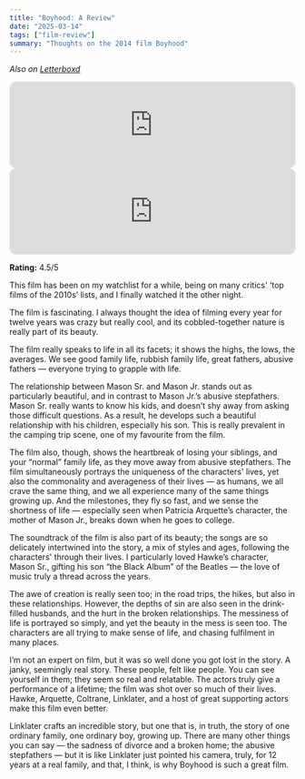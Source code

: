 ```yaml
---
title: "Boyhood: A Review"
date: "2025-03-14"
tags: ["film-review"]
summary: "Thoughts on the 2014 film Boyhood"
---
```

*Also on [Letterboxd](https://letterboxd.com/edapm/film/boyhood)*

<iframe title="Deep Blue by Arcade Fire (Spotify)" style="border-radius:12px" src="https://open.spotify.com/embed/track/4OtIszkveMtijHSIp3EP4d?utm_source=generator&theme=0" width="100%" height="152" frameBorder="0" allowfullscreen="" allow="autoplay; clipboard-write; encrypted-media; fullscreen; picture-in-picture" loading="lazy"></iframe>

<br />

<iframe style="border-radius:12px" src="https://open.spotify.com/embed/track/6GRDI9suQHikFP6euIXnpq?utm_source=generator&theme=0" width="100%" height="152" frameBorder="0" allowfullscreen="" allow="autoplay; clipboard-write; encrypted-media; fullscreen; picture-in-picture" loading="lazy"></iframe>


**Rating:** 4.5/5

This film has been on my watchlist for a while, being on many critics' ‘top films of the 2010s’ lists, and I finally watched it the other night.

The film is fascinating. I always thought the idea of filming every year for twelve years was crazy but really cool, and its cobbled-together nature is really part of its beauty.

The film really speaks to life in all its facets; it shows the highs, the lows, the averages. We see good family life, rubbish family life, great fathers, abusive fathers — everyone trying to grapple with life.

The relationship between Mason Sr. and Mason Jr. stands out as particularly beautiful, and in contrast to Mason Jr.’s abusive stepfathers. Mason Sr. really wants to know his kids, and doesn’t shy away from asking those difficult questions. As a result, he develops such a beautiful relationship with his children, especially his son. This is really prevalent in the camping trip scene, one of my favourite from the film.

The film also, though, shows the heartbreak of losing your siblings, and your “normal” family life, as they move away from abusive stepfathers. The film simultaneously portrays the uniqueness of the characters' lives, yet also the commonality and averageness of their lives — as humans, we all crave the same thing, and we all experience many of the same things growing up. And the milestones, they fly so fast, and we sense the shortness of life — especially seen when Patricia Arquette’s character, the mother of Mason Jr., breaks down when he goes to college.

The soundtrack of the film is also part of its beauty; the songs are so delicately intertwined into the story, a mix of styles and ages, following the characters' through their lives. I particularly loved Hawke’s character, Mason Sr., gifting his son “the Black Album” of the Beatles — the love of music truly a thread across the years.

The awe of creation is really seen too; in the road trips, the hikes, but also in these relationships. However, the depths of sin are also seen in the drink-filled husbands, and the hurt in the broken relationships. The messiness of life is portrayed so simply, and yet the beauty in the mess is seen too. The characters are all trying to make sense of life, and chasing fulfilment in many places.

I’m not an expert on film, but it was so well done you got lost in the story. A janky, seemingly real story. These people, felt like people. You can see yourself in them; they seem so real and relatable. The actors truly give a performance of a lifetime; the film was shot over so much of their lives. Hawke, Arquette, Coltrane, Linklater, and a host of great supporting actors make this film even better.

Linklater crafts an incredible story, but one that is, in truth, the story of one ordinary family, one ordinary boy, growing up. There are many other things you can say — the sadness of divorce and a broken home; the abusive stepfathers — but it is like Linklater just pointed his camera, truly, for 12 years at a real family, and that, I think, is why Boyhood is such a great film.